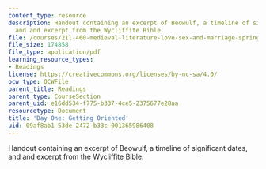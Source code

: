```yaml
---
content_type: resource
description: Handout containing an excerpt of Beowulf, a timeline of significant dates,
  and and excerpt from the Wycliffite Bible.
file: /courses/21l-460-medieval-literature-love-sex-and-marriage-spring-2015/09af8ab153de2472b33c001365986408_MIT21L_460S15_Handout.pdf
file_size: 174858
file_type: application/pdf
learning_resource_types:
- Readings
license: https://creativecommons.org/licenses/by-nc-sa/4.0/
ocw_type: OCWFile
parent_title: Readings
parent_type: CourseSection
parent_uid: e16dd534-f775-b337-4ce5-2375677e28aa
resourcetype: Document
title: 'Day One: Getting Oriented'
uid: 09af8ab1-53de-2472-b33c-001365986408
---
```

Handout containing an excerpt of Beowulf, a timeline of significant dates, and and excerpt from the Wycliffite Bible.
